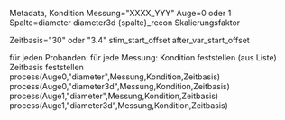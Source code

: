 
Metadata, Kondition
Messung="XXXX_YYY"
Auge=0 oder 1
Spalte=diameter diameter3d
 {spalte}_recon
 Skalierungsfaktor
 
Zeitbasis="30" oder "3.4"
 stim_start_offset
 after_var_start_offset

für jeden Probanden:
 für jede Messung:
   Kondition feststellen (aus Liste)
   Zeitbasis feststellen
   process(Auge0,"diameter",Messung,Kondition,Zeitbasis)
   process(Auge0,"diameter3d",Messung,Kondition,Zeitbasis)
   process(Auge1,"diameter",Messung,Kondition,Zeitbasis)
   process(Auge1,"diameter3d",Messung,Kondition,Zeitbasis)
 
 